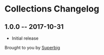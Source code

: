 # Collections Changelog

## 1.0.0 -- 2017-10-31

* Initial release

Brought to you by [Superbig](https://superbig.co)
